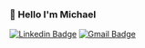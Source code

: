 ### 👋 Hello I'm Michael

<!--
**frenchytheasian/frenchytheasian** is a ✨ _special_ ✨ repository because its `README.md` (this file) appears on your GitHub profile.

Here are some ideas to get you started:

- 🔭 I’m currently working on ...
- 🌱 I’m currently learning ...
- 👯 I’m looking to collaborate on ...
- 🤔 I’m looking for help with ...
- 💬 Ask me about ...
- 📫 How to reach me: ...
- 😄 Pronouns: ...
- ⚡ Fun fact: ...
-->

[![Linkedin Badge](https://img.shields.io/badge/Michael_French-blue?style=flat-square&logo=Linkedin&logoColor=white&link=https://www.linkedin.com/in/michael-f-074971168/)](https://www.linkedin.com/in/michael-f-074971168/)
[![Gmail Badge](https://img.shields.io/badge/-michael.x.french@gmail.com-c14438?style=flat-square&logo=Gmail&logoColor=white&link=mailto:mailharshkhatri@gmail.com)](mailto:michael.x.french@gmail.com)
